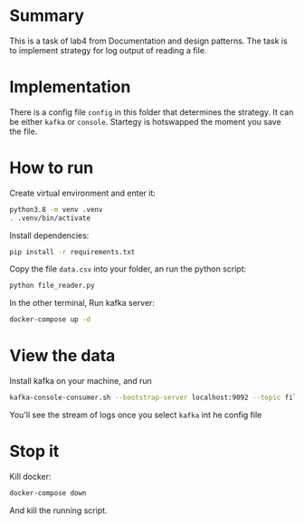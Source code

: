 # Summary

This is a task of lab4 from Documentation and design patterns. The task is to implement strategy for log output of reading a file. 

# Implementation

There is a config file `config` in this folder that determines the strategy. It can be 
either `kafka` or `console`. Startegy is hotswapped the moment you save the file.

# How to run

Create virtual environment and enter it:

```bash
python3.8 -m venv .venv
. .venv/bin/activate
```

Install dependencies:

```bash
pip install -r requirements.txt
```

Copy the file `data.csv` into your folder, an run the python script:

```bash
python file_reader.py
```

In the other terminal, Run kafka server:

```bash
docker-compose up -d
```

# View the data

Install kafka on your machine, and run

```bash
kafka-console-consumer.sh --bootstrap-server localhost:9092 --topic file_lines --from-beginning
```

You'll see the stream of logs once you select `kafka` int he config file

# Stop it

Kill docker:

```bash
docker-compose down
```

And kill the running script.